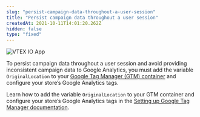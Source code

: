 ```yaml
---
slug: "persist-campaign-data-throughout-a-user-session"
title: "Persist campaign data throughout a user session"
createdAt: 2021-10-11T14:01:20.262Z
hidden: false
type: "fixed"
---
```


![VTEX IO App](https://cdn.jsdelivr.net/gh/vtexdocs/dev-portal-content@main/images/persist-campaign-data-throughout-a-user-session-0.png)

To persist campaign data throughout a user session and avoid providing inconsistent campaign data to Google Analytics, you must add the variable `OriginalLocation` to your [Google Tag Manager (GTM) container](https://tagmanager.google.com/) and configure your store’s Google Analytics tags.

Learn how to add the variable `OriginalLocation` to your GTM container and configure your store’s Google Analytics tags in the [Setting up Google Tag Manager documentation](https://developers.vtex.com/vtex-developer-docs/docs/vtex-io-documentation-setting-up-google-tag-manager#creating-the-original-location-and-original-referrer-variables).
